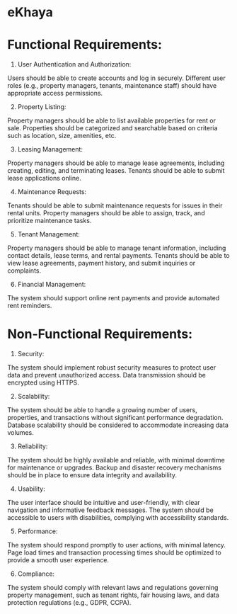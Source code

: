 # eKhaya
# Functional Requirements:

1. User Authentication and Authorization:

Users should be able to create accounts and log in securely.
Different user roles (e.g., property managers, tenants, maintenance staff) should have appropriate access permissions.

2. Property Listing:

Property managers should be able to list available properties for rent or sale.
Properties should be categorized and searchable based on criteria such as location, size, amenities, etc.

3. Leasing Management:

Property managers should be able to manage lease agreements, including creating, editing, and terminating leases.
Tenants should be able to submit lease applications online.

4. Maintenance Requests:

Tenants should be able to submit maintenance requests for issues in their rental units.
Property managers should be able to assign, track, and prioritize maintenance tasks.

5. Tenant Management:

Property managers should be able to manage tenant information, including contact details, lease terms, and rental payments.
Tenants should be able to view lease agreements, payment history, and submit inquiries or complaints.

6. Financial Management:

The system should support online rent payments and provide automated rent reminders.

# Non-Functional Requirements:

1. Security:

The system should implement robust security measures to protect user data and prevent unauthorized access.
Data transmission should be encrypted using HTTPS.

2. Scalability:

The system should be able to handle a growing number of users, properties, and transactions without significant performance degradation.
Database scalability should be considered to accommodate increasing data volumes.

3. Reliability:

The system should be highly available and reliable, with minimal downtime for maintenance or upgrades.
Backup and disaster recovery mechanisms should be in place to ensure data integrity and availability.

4. Usability:

The user interface should be intuitive and user-friendly, with clear navigation and informative feedback messages.
The system should be accessible to users with disabilities, complying with accessibility standards.

5. Performance:

The system should respond promptly to user actions, with minimal latency.
Page load times and transaction processing times should be optimized to provide a smooth user experience.

6. Compliance:

The system should comply with relevant laws and regulations governing property management, such as tenant rights, fair housing laws, and data protection regulations (e.g., GDPR, CCPA).

